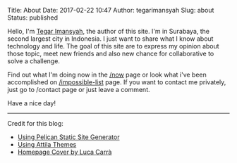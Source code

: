 Title: About
Date: 2017-02-22 10:47
Author: tegarimansyah
Slug: about
Status: published

Hello, I'm [Tegar Imansyah](/author/tegarimansyah), the author of this site. I'm in Surabaya, the second largest city in Indonesia. I just want to share what I know about technology and life. The goal of this site are to express my opinion about those topic, meet new friends and also new chance for collaborative to solve a challenge.

Find out what I'm doing now in the [/now](/pages/now) page or look what i've been accomplished on [/impossible-list](/pages/impossible-list) page. If you want to contact me privately, just go to /contact page or just leave a comment.

Have a nice day!

----

Credit for this blog:

* [Using Pelican Static Site Generator](https://github.com/getpelican/pelican)
* [Using Attila Themes](https://github.com/arulrajnet/attila)
* <a href="https://unsplash.com/@lucthelight?utm_medium=referral&amp;utm_campaign=photographer-credit&amp;utm_content=creditBadge" target="_blank" rel="noopener noreferrer" title="Download free do whatever you want high-resolution photos from Luca Carrà">Homepage Cover by Luca Carrà</a>
